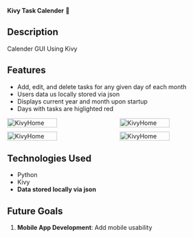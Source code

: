 **Kivy Task Calender** 📅

## **Description**

Calender GUI Using Kivy

## **Features**

- Add, edit, and delete tasks for any given day of each month
- Users data us locally stored via json
- Displays current year and month upon startup
- Days with tasks are higlighted red

<div style="display: flex; flex-wrap: wrap; justify-content: space-between; gap: 10px;">
  <img width="48%" alt="KivyHome" src="https://github.com/user-attachments/assets/e6265f8e-c991-4235-ad54-5837b4417571">
  <img width="48%" alt="KivyHome" src="https://github.com/user-attachments/assets/3292f97c-681d-4eeb-85e0-dc185bcc9161">
  <img width="48%" alt="KivyHome" src="https://github.com/user-attachments/assets/0e6348f3-4379-4ce8-9e7d-c01387de2c1e">
  <img width="48%" alt="KivyHome" src="https://github.com/user-attachments/assets/e2adfbc7-53e3-4001-a1a2-108537a29d50">
</div>

## **Technologies Used**

- Python
- Kivy
- **Data stored locally via json**

## **Future Goals**

1. **Mobile App Development**: Add mobile usability
